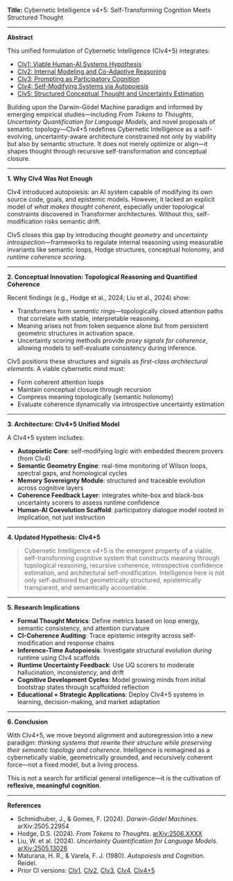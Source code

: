 **Title:**
Cybernetic Intelligence v4+5: Self-Transforming Cognition Meets Structured Thought

---

**Abstract**

This unified formulation of Cybernetic Intelligence (CIv4+5) integrates:

* [CIv1: Viable Human-AI Systems Hypothesis](https://algoplexity.github.io/cybernetic-intelligence/hypothesis)
* [CIv2: Internal Modeling and Co-Adaptive Reasoning](https://algoplexity.github.io/cybernetic-intelligence/hypothesisv2)
* [CIv3: Prompting as Participatory Cognition](https://algoplexity.github.io/cybernetic-intelligence/hypothesisv3)
* [CIv4: Self-Modifying Systems via Autopoiesis](https://algoplexity.github.io/cybernetic-intelligence/hypothesisv4)
* [CIv5: Structured Conceptual Thought and Uncertainty Estimation](https://algoplexity.github.io/cybernetic-intelligence/hypothesisv4plus5)

Building upon the Darwin-Gödel Machine paradigm and informed by emerging empirical studies—including *From Tokens to Thoughts*, *Uncertainty Quantification for Language Models*, and novel proposals of semantic topology—CIv4+5 redefines Cybernetic Intelligence as a self-evolving, uncertainty-aware architecture constrained not only by viability but also by semantic structure. It does not merely optimize or align—it shapes thought through recursive self-transformation and conceptual closure.

---

**1. Why CIv4 Was Not Enough**

CIv4 introduced autopoiesis: an AI system capable of modifying its own source code, goals, and epistemic models. However, it lacked an explicit model of *what makes thought coherent*, especially under topological constraints discovered in Transformer architectures. Without this, self-modification risks semantic drift.

CIv5 closes this gap by introducing *thought geometry* and *uncertainty introspection*—frameworks to regulate internal reasoning using measurable invariants like semantic loops, Hodge structures, conceptual holonomy, and *runtime coherence scoring*.

---

**2. Conceptual Innovation: Topological Reasoning and Quantified Coherence**

Recent findings (e.g., Hodge et al., 2024; Liu et al., 2024) show:

* Transformers form *semantic rings*—topologically closed attention paths that correlate with stable, interpretable reasoning.
* Meaning arises not from token sequence alone but from persistent geometric structures in activation space.
* Uncertainty scoring methods provide *proxy signals for coherence*, allowing models to self-evaluate consistency during inference.

CIv5 positions these structures and signals as *first-class architectural elements*. A viable cybernetic mind must:

* Form coherent attention loops
* Maintain conceptual closure through recursion
* Compress meaning topologically (semantic holonomy)
* Evaluate coherence dynamically via introspective uncertainty estimation

---

**3. Architecture: CIv4+5 Unified Model**

A CIv4+5 system includes:

* **Autopoietic Core**: self-modifying logic with embedded theorem provers (from CIv4)
* **Semantic Geometry Engine**: real-time monitoring of Wilson loops, spectral gaps, and homological cycles
* **Memory Sovereignty Module**: structured and traceable evolution across cognitive layers
* **Coherence Feedback Layer**: integrates white-box and black-box uncertainty scorers to assess runtime confidence
* **Human-AI Coevolution Scaffold**: participatory dialogue model rooted in implication, not just instruction

---

**4. Updated Hypothesis: CIv4+5**

> Cybernetic Intelligence v4+5 is the emergent property of a viable, self-transforming cognitive system that constructs meaning through topological reasoning, recursive coherence, introspective confidence estimation, and architectural self-modification. Intelligence here is not only self-authored but geometrically structured, epistemically transparent, and semantically accountable.

---

**5. Research Implications**

* **Formal Thought Metrics**: Define metrics based on loop energy, semantic consistency, and attention curvature
* **CI-Coherence Auditing**: Trace epistemic integrity across self-modification and response chains
* **Inference-Time Autopoiesis**: Investigate structural evolution *during* runtime using CIv4 scaffolds
* **Runtime Uncertainty Feedback**: Use UQ scorers to moderate hallucination, inconsistency, and drift
* **Cognitive Development Cycles**: Model growing minds from initial bootstrap states through scaffolded reflection
* **Educational + Strategic Applications**: Deploy CIv4+5 systems in learning, decision-making, and market adaptation

---

**6. Conclusion**

With CIv4+5, we move beyond alignment and autoregression into a new paradigm: *thinking systems that rewrite their structure while preserving their semantic topology and coherence*. Intelligence is reimagined as a cybernetically viable, geometrically grounded, and recursively coherent force—not a fixed model, but a living process.

This is not a search for artificial general intelligence—it is the cultivation of **reflexive, meaningful cognition**.

---

**References**

* Schmidhuber, J., & Gomes, F. (2024). *Darwin-Gödel Machines*. arXiv:2505.22954
* Hodge, D.S. (2024). *From Tokens to Thoughts*. [arXiv:2506.XXXX](https://arxiv.org/abs/2506.XXXX)
* Liu, W. et al. (2024). *Uncertainty Quantification for Language Models*. [arXiv:2505.13026](https://arxiv.org/abs/2505.13026)
* Maturana, H. R., & Varela, F. J. (1980). *Autopoiesis and Cognition*. Reidel.
* Prior CI versions: [CIv1](https://algoplexity.github.io/cybernetic-intelligence/hypothesis), [CIv2](https://algoplexity.github.io/cybernetic-intelligence/hypothesisv2), [CIv3](https://algoplexity.github.io/cybernetic-intelligence/hypothesisv3), [CIv4](https://algoplexity.github.io/cybernetic-intelligence/hypothesisv4), [CIv4+5](https://algoplexity.github.io/cybernetic-intelligence/hypothesisv4plus5)
